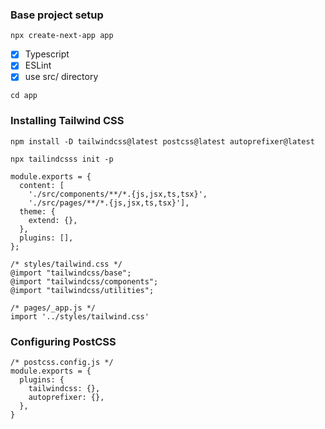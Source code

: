 ### Base project setup
```
npx create-next-app app
```
- [x] Typescript
- [x] ESLint
- [x] use src/ directory
```
cd app
```
### Installing Tailwind CSS
```
npm install -D tailwindcss@latest postcss@latest autoprefixer@latest
```
```
npx tailindcsss init -p
```
```
module.exports = {
  content: [
    './src/components/**/*.{js,jsx,ts,tsx}', 
    './src/pages/**/*.{js,jsx,ts,tsx}'],
  theme: {
    extend: {},
  },
  plugins: [],
};
```
```
/* styles/tailwind.css */
@import "tailwindcss/base";
@import "tailwindcss/components";
@import "tailwindcss/utilities";
```
```
/* pages/_app.js */
import '../styles/tailwind.css'
```
### Configuring PostCSS
```
/* postcss.config.js */
module.exports = {
  plugins: {
    tailwindcss: {},
    autoprefixer: {},
  },
}
```
